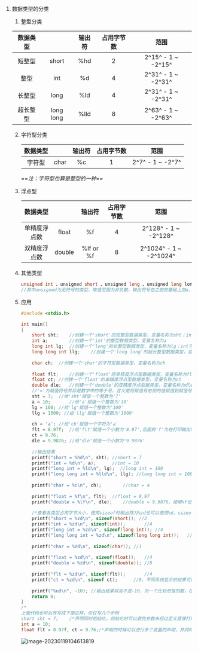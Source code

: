 1. 数据类型的分类

   1. 整型分类

   | 数据类型 |           | 输出符 | 占用字节数 |        范围        |
   | :------: | :-------: | :----: | :--------: | :----------------: |
   |  短整型  |   short   |  %hd   |     2      | 2^15^ - 1 ~ -2^15^ |
   |   整型   |    int    |   %d   |     4      | 2^31^ - 1 ~ -2^31^ |
   |  长整型  |   long    |  %ld   |     4      | 2^31^ - 1 ~ -2^31^ |
   | 超长整型 | long long |  %lld  |     8      | 2^63^ - 1 ~ -2^63^ |

   2. 字符型分类
   
      | 数据类型 |      | 输出符 | 占用字节数 |       范围       |
      | :------: | :--: | :----: | :--------: | :--------------: |
      |  字符型  | char |   %c   |     1      | 2^7^ - 1 ~ -2^7^ |
   
       *==注：字符型也算是整型的一种==*
   
   3. 浮点型
   
      |   数据类型   |        |  输出符   | 占用字节数 |          范围          |
      | :----------: | :----: | :-------: | :--------: | :--------------------: |
      | 单精度浮点数 | float  |    %f     |     4      |  2^128^ - 1 ~ -2^128^  |
      | 双精度浮点数 | double | %lf or %f |     8      | 2^1024^ - 1 ~ -2^1024^ |
      
      
      
   4. 其他类型
   
      ```c
      unsigned int 、unsigned short 、unsigned long 、unsigned long long、unsigned char unsigned 、float unsigned double unsigned 、long double 、long double
      //其中unsigned为无符号的类型，取值范围为非负数，输出符号在之前的基础上加u，例如：unsigned int %ud
      ```
   
   5. 应用
   
      ``` c
      #include <stdio.h>
      
      int main()
      {
          short sht;	//创建一个'short'的短整型数据类型，变量名称为sht；int可省略
          int a;		//创建一个'int'的整型数据类型，变量名称为a
          long int lg;	//创建一个'long'的长整型数据类型，变量名称为lg；int可省略
          long long int llg;	//创建一个'long long'的超长整型数据类型，变量名称为llg；int可省略
       
          char ch;	//创建一个'char'的字符型数据类型，变量名称为ch
          
          float flt;	//创建一个'float'的单精度浮点型数据类型，变量名称为flt
          float ct;	//创建一个'float'的单精度浮点型数据类型，变量名称为ct
          double dle;	//创建一个'double'的双精度浮点型据类型，变量名称为dle
          //'='为赋值符号并非是数学中的等于号，含义是将赋值号右侧的值赋值到赋值号左侧
          sht = 7;	//给'sht'赋值一个整数为'7'
          a = 10;		//给'a'赋值一个整数为'10'
          lg = 100;	//给'lg'赋值一个整数为'100'
          llg = 1000; //给'llg'赋值一个整数为'1000'
          
          ch = 'a';	//给'ch'赋值一个字符为'a'
          flt = 8.97f;	//给'flt'赋值一个小数为'8.97',后面的'f'为在打印输出时不会输出转换double
          ct = 9.76;
          dle = 9.9876; //给'dle'赋值一个小数为'9.9876'
          
          //输出结果
          printf("short = %hd\n", sht);	//short = 7
          printf("int = %d\n", a);		//int = 10
          printf("long int = %ld\n", lg);  //long int = 100
          printf("long long int = %lld\n", llg); //long long int = 1000
          
          printf("char = %c\n", ch);		//char = a
          
          printf("float = %f\n", flt);	//float = 8.97
          printf("double = %lf\n", dle);	//double = 9.9876，使用%f也可以
          
          /*查看各类型占用字节大小，使用sizeof时输出符为%zd也可以使用%d，sizeof在查看数据类型时需要加'()'，在查看变量时可		以不添加，但建议添加上*/
          printf("short = %zd\n", sizeof(short)); //2
          printf("int = %zd\n", sizeof(int));		//4
          printf("long int = %zd\n", sizeof(long int));	//4
          printf("long long int = %zd\n", sizeof(long long int));	//8
          
          printf("char = %zd\n", sizeof(char));	//1
          
          printf("float = %zd\n", sizeof(float));	//4
          printf("double = %zd\n", sizeof(double)); //8
          
          printf("flt = %zd\n", sizeof(flt));		//4
          printf("ct = %zd\n", sizeof ct);		//8，不同系统显示的结果可能不同，下图为windows系统下的结果
          
          printf("%ud\n", -10);	//输出结果将会不是-10，为一个比较奇怪的数，在使用unsigned时输出的数必须为f
          return 0;
      }
      /*
      上面代码也可以改写成下面这样，仅仅写几个示例
      short sht = 7;	/*声明同时初始化，初始化时可以避免参数未经过定义直接打印，倒是打印出来的数字是比较奇怪的数字，也可以					在初始化后再次赋值，最后输出的结果将是最后一次赋值的结果*/
      int a = 10;
      float flt = 8.97f, ct = 9.76;/*声明的时候可以进行多个变量的声明，并同时进行初始化，但不建议声明的变量仅有个别进行初							始化，同时声明多个变量时使用','隔开变量名*/
      ```
      
      ![image-20230119104613819](C:\Users\hm040\AppData\Roaming\Typora\typora-user-images\image-20230119104613819.png)